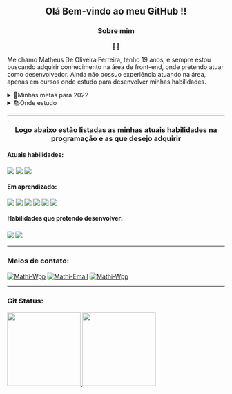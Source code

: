 <div>
    <h2 align="center"> Olá  Bem-vindo ao meu GitHub !! <br>
    </h2>   
</div>
<div>
    <h3 align="center" >Sobre mim</h3>
    <p align="center">🙋‍♂️</p>
    <p>Me chamo Matheus De Oliveira Ferreira, tenho 19 anos, e sempre estou buscando adquirir conhecimento na área de front-end, onde pretendo atuar como desenvolvedor.
        Ainda não possuo experiência atuando na área, apenas em cursos onde estudo para desenvolver minhas habilidades.</p>
       <details>
            <summary>🎯Minhas metas para 2022</summary>
            <ul>
                <li>
                    Dominar o JavaScript
                </li>
                <li>
                    Aprender React
                </li>
                <li>
                   Conseguir minha primeira vaga como desenvolvedor
                </li>
            </ul>
    </details> 
    <details>
        <summary>📚Onde estudo</summary>
            <ul>
                <li>
                    Youtube
                </li>
                <li>
                    Udemy
                </li>
                <li>
                   Rockseat 🚀
                </li>
            </ul>
    </details> 
    <hr>
</div>
<div>
   <h3 align="center">Logo abaixo estão listadas as minhas atuais habilidades na programação e as que desejo adquirir</h3>
   <h4>Atuais habilidades:</h4>
   <img align="center"   src="https://img.shields.io/badge/HTML5-E34F26?style=for-the-badge&logo=html5&logoColor=white">  
   <img align="center"   src="https://img.shields.io/badge/CSS3-1572B6?style=for-the-badge&logo=css3&logoColor=white">
   <img align="center"   src="https://img.shields.io/badge/JavaScript-F7DF1E?style=for-the-badge&logo=javascript&logoColor=black">
</div>    
<div>
    <h4>Em aprendizado:</h4>
    <img align="center" src="https://img.shields.io/badge/JavaScript-F7DF1E?style=for-the-badge&logo=javascript&logoColor=black">  
    <img align="center" src="https://img.shields.io/badge/React-20232A?style=for-the-badge&logo=react&logoColor=61DAFB"> 
    <img align="center" src="https://img.shields.io/badge/GitHub-100000?style=for-the-badge&logo=github&logoColor=white">
    <img align="center" src="https://img.shields.io/badge/TypeScript-007ACC?style=for-the-badge&logo=typescript&logoColor=white"> 
    <img align="center" src="https://img.shields.io/badge/Sass-CC6699?style=for-the-badge&logo=sass&logoColor=white"> 
    <img align="center" src="https://img.shields.io/badge/styled--components-DB7093?style=for-the-badge&logo=styled-components&logoColor=white">
   
</div>
<div style="display: inline_block">
  <h4>Habilidades que pretendo desenvolver:<h4>
  <img align="center"   src="https://img.shields.io/badge/React_Native-20232A?style=for-the-badge&logo=react&logoColor=61DAFB">
  <img align="center"   src="https://img.shields.io/badge/Node.js-43853D?style=for-the-badge&logo=node.js&logoColor=white">
</div>
      <hr>
<div>
    <h3>Meios de contato:</h3>
    <a href="https://api.whatsapp.com/send/?phone=5511988260803&text&app_absent=0" target="_blank"><img align="center" alt="Mathi-Wpp"  src="https://img.shields.io/badge/WhatsApp-25D366?style=for-the-badge&logo=whatsapp&logoColor=white"></a>
    <a href="mailto:mathi.oliveira@hotmail.com?subject=subject text" target="_blank"><img align="center" alt="Mathi-Email"  src="https://img.shields.io/badge/Microsoft_Outlook-0078D4?style=for-the-badge&logo=microsoft-outlook&logoColor=white"></a>
    <a href="https://www.linkedin.com/in/matheus-oliveira-687671217/" target="_blank"><img align="center" alt="Mathi-Wpp"  src="https://img.shields.io/badge/LinkedIn-0077B5?style=for-the-badge&logo=linkedin&logoColor=white"></a>
    
</div>
      <hr>
<div align="left">
    <div>
      <h3>Git Status:</h3>
      <a href="https://github.com/DevMathi">
      <img height="170em" src="https://github-readme-stats.vercel.app/api?username=DevMathi&show_icons=true&theme=synthwave&include_all_commits=true&count_private=true"/>
      <img height="170em" src="https://github-readme-stats.vercel.app/api/top-langs/?username=DevMathi&layout=compact&theme=synthwave"/>
    </div>
  <div>
      
  </div>
  
</div>

  


